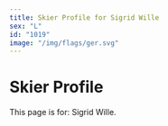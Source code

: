 ```yaml
---
title: Skier Profile for Sigrid Wille
sex: "L"
id: "1019"
image: "/img/flags/ger.svg" 
---
```


# Skier Profile

This page is for: Sigrid Wille.
    